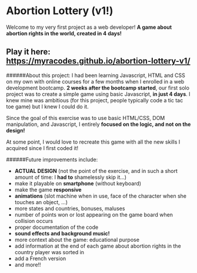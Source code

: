 # Abortion Lottery (v1!)
Welcome to my very first project as a web developer!
**A game about abortion rights in the world, created in 4 days!**

## Play it here: https://myracodes.github.io/abortion-lottery-v1/

######About this project:
I had been learning Javascript, HTML and CSS on my own with online courses for a few months when I enrolled in a web development bootcamp.
**2 weeks after the bootcamp started**, our first solo project was to create a simple game using basic Javascript, **in just 4 days**.
I knew mine was ambitious (for this project, people typically code a tic tac toe game) but I knew I could do it.

Since the goal of this exercise was to use basic HTML/CSS, DOM manipulation, and Javascript, I entirely **focused on the logic, and not on the design!**

At some point, I would love to recreate this game with all the new skills I acquired since I first coded it!

######Future improvements include:
* **ACTUAL DESIGN** (not the point of the exercise, and in such a short amount of time: I **had to** shamelessly skip it...)
* make it playable on **smartphone** (without keyboard)
* make the game **responsive**
* **animations** (slot machine when in use, face of the character when she touches an object, ...)
* more states and countries, bonuses, maluses
* number of points won or lost appearing on the game board when collision occurs
* proper documentation of the code
* **sound effects and background music!**
* more context about the game: educational purpose
* add information at the end of each game about abortion rights in the country player was sorted in
* add a French version
* and more!!
